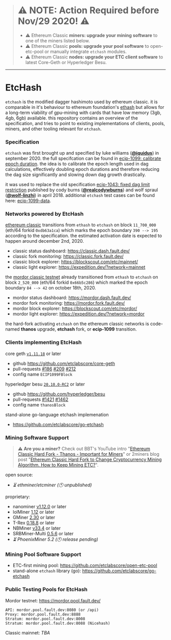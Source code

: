 > # :warning: **NOTE: Action Required before Nov/29 2020!** :warning:
> * :warning: Ethereum Classic **miners: upgrade your mining software** to one of the miners listed below.
> * :warning: Ethereum Classic **pools: upgrade your pool software** to open-etc-pool or manually integrate `etchash` modules.
> * :warning: Ethereum Classic **nodes: upgrade your ETC client software** to latest Core-Geth or Hyperledger Besu.

---

# EtcHash
`etchash` is the modified dagger hashimoto used by ethereum classic. it is comparable in it's behaviour to ethereum foundation's [ethash](https://en.wikipedia.org/wiki/Ethash) but allows for a long-term viability of gpu-mining with cards that have low memory (3gb, 4gb, 6gb) available. this repository contains an overview of the specification, and tries to point to existing implementations of clients, pools, miners, and other tooling relevant for `etchash`.

### Specification

`etchash` was first brought up and specified by luke williams (**[@iquidus](https://github.com/iquidus)**) in september 2020. the full specifcation can be found in [ecip-1099: calibrate epoch duration](https://github.com/ethereumclassic/ECIPs/blob/master/_specs/ecip-1099.md). the idea is to calibrate the epoch length used in dag calculations, effectively doubling epoch durations and therefore reducing the dag size significantly and slowing down dag growth drastically.

it was used to replace the old specification [ecip-1043: fixed dag limit restriction](https://github.com/ethereumclassic/ECIPs/blob/master/_specs/ecip-1043.md) published by cody burns (**[@realcodywburns](https://github.com/realcodywburns)**) and wolf spraul (**[@wolf-linzhi](https://github.com/wolf-linzhi)**) in april 2018. additional `etchash` test cases can be found here: [ecip-1099-data](https://github.com/iquidus/ecip-1099-data).

### Networks powered by EtcHash

[ethereum classic](https://ethereumclassic.org) transitions from `ethash` to `etchash` on block `11_700_000` (eth/64 forkid `0xdb63a1ca`) which marks the epoch boundary `390 --> 195` according to the specification. the estimated activation date is expected to happen around december 2nd, 2020.
* classic status dashboard: https://classic.dash.fault.dev/
* classic fork monitoring: https://classic.fork.fault.dev/
* classic block explorer: https://blockscout.com/etc/mainnet/
* classic light explorer: https://expedition.dev/?network=mainnet

the [mordor classic testnet](https://github.com/eth-classic/mordor) already transitioned from `ethash` to `etchash` on block `2_520_000` (eth/64 forkid `0x66b5c286`) which marked the epoch boundary `84 --> 42` on october 18th, 2020.
* mordor status dashboard: https://mordor.dash.fault.dev/
* mordor fork monitoring: https://mordor.fork.fault.dev/
* mordor block explorer: https://blockscout.com/etc/mordor/
* mordor light explorer: https://expedition.dev/?network=mordor

the hard-fork activating `etchash` on the ethereum classic networks is code-named **thanos** upgrade, **etchash** fork, or **ecip-1099** transition.

### Clients implementing EtcHash

core geth [`v1.11.18`](https://github.com/etclabscore/core-geth/releases/tag/v1.11.18) or later
* github https://github.com/etclabscore/core-geth
* pull-requests [#186](https://github.com/etclabscore/core-geth/pull/186) [#209](https://github.com/etclabscore/core-geth/pull/209) [#212](https://github.com/etclabscore/core-geth/pull/212)
* config name `ECIP1099FBlock`

hyperledger besu [`20.10.0-RC2`](https://github.com/hyperledger/besu/releases/tag/20.10.0-RC2) or later
* github https://github.com/hyperledger/besu
* pull-requests [#1421](https://github.com/hyperledger/besu/pull/1421) [#1462](https://github.com/hyperledger/besu/pull/1462)
* config name `thanosBlock`

stand-alone go-language etchash implemenation
* https://github.com/etclabscore/go-etchash

### Mining Software Support

> :warning: **Are you a miner?** Check out BBT's YouTube intro "[Ethereum Classic Hard Fork - Thanos - Important for Miners](https://www.youtube.com/watch?v=Yo1zLzhYzv8)" or 2miners blog post "[Ethereum Classic Hard Fork to Change Cryptocurrency Mining Algorithm. How to Keep Mining ETC?](https://2miners.com/blog/ethereum-classic-hard-fork-to-change-cryptocurrency-mining-algorithm-how-to-keep-mining-etc/)".

open source:
* _:hourglass_flowing_sand: ethminer/etcminer (:clock11: unpublished)_

proprietary:
* nanominer [v1.12.0](https://github.com/nanopool/nanominer/releases/tag/v1.12.0) or later
* lolMiner [1.12](https://github.com/Lolliedieb/lolMiner-releases/releases/tag/1.12) or later
* GMiner [2.30](https://github.com/develsoftware/GMinerRelease/releases/tag/2.30) or later
* T-Rex [0.18.8](https://github.com/trexminer/T-Rex/releases/tag/0.18.8) or later
* NBMiner [v33.4](https://github.com/NebuTech/NBMiner/releases/tag/v33.4) or later
* SRBMiner-Multi [0.5.6](https://github.com/doktor83/SRBMiner-Multi/releases/tag/0.5.6) or later
* _:hourglass_flowing_sand: PhoenixMiner 5.2 (:clock11: release pending)_

### Mining Pool Software Support

* ETC-first mining pool: https://github.com/etclabscore/open-etc-pool
* stand-alone `etchash` library (go): https://github.com/etclabscore/go-etchash

### Public Testing Pools for EtcHash

Mordor testnet: https://mordor.pool.fault.dev/

```
API: mordor.pool.fault.dev:8080 (or /api)
Proxy: mordor.pool.fault.dev:8888
Stratum: mordor.pool.fault.dev:8008
Stratum: mordor.pool.fault.dev:8088 (Nicehash)
```

Classic mainnet: _TBA_
